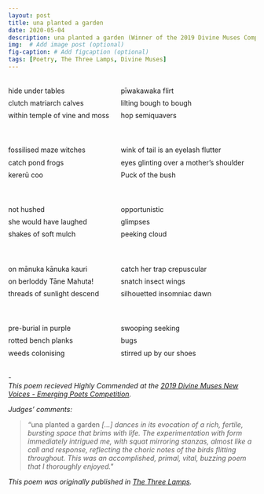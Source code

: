 ```yaml
---
layout: post
title: una planted a garden
date: 2020-05-04 
description: una planted a garden (Winner of the 2019 Divine Muses Competition)
img:  # Add image post (optional)
fig-caption: # Add figcaption (optional)
tags: [Poetry, The Three Lamps, Divine Muses]
---
```

<head>
<meta name="viewport" content="width=device-width, initial-scale=1">
<style>
.row {
  display: flex;
}

/* Create two equal columns that sits next to each other */
.column {
  flex: 50%;
  padding: 10px;
}
</style>
</head>

<div class="row">
  <div class="column">
    <p><p dir="ltr" style="line-height:1.7999999999999998;margin-top:0pt;margin-bottom:0pt;"><span style="background-color:transparent;font-weight:400;font-style:normal;font-variant:normal;text-decoration:none;vertical-align:baseline;white-space:pre;white-space:pre-wrap;">hide under tables</span></p>
<p dir="ltr" style="line-height:1.7999999999999998;margin-top:0pt;margin-bottom:0pt;"><span style="background-color:transparent;font-weight:400;font-style:normal;font-variant:normal;text-decoration:none;vertical-align:baseline;white-space:pre;white-space:pre-wrap;">clutch matriarch calves</span></p>
<p dir="ltr" style="line-height:1.7999999999999998;margin-top:0pt;margin-bottom:0pt;"><span style="background-color:transparent;font-weight:400;font-style:normal;font-variant:normal;text-decoration:none;vertical-align:baseline;white-space:pre;white-space:pre-wrap;">within temple of vine and moss</span></p>
<p><br></p>
<p dir="ltr" style="line-height:1.7999999999999998;margin-top:0pt;margin-bottom:0pt;"><span style="background-color:transparent;font-weight:400;font-style:normal;font-variant:normal;text-decoration:none;vertical-align:baseline;white-space:pre;white-space:pre-wrap;">fossilised maze witches</span></p>
<p dir="ltr" style="line-height:1.7999999999999998;margin-top:0pt;margin-bottom:0pt;"><span style="background-color:transparent;font-weight:400;font-style:normal;font-variant:normal;text-decoration:none;vertical-align:baseline;white-space:pre;white-space:pre-wrap;">catch pond frogs</span></p>
<p dir="ltr" style="line-height:1.7999999999999998;margin-top:0pt;margin-bottom:0pt;"><span style="background-color:transparent;font-weight:400;font-style:normal;font-variant:normal;text-decoration:none;vertical-align:baseline;white-space:pre;white-space:pre-wrap;">kererū coo</span></p>
<p><br></p>
<p dir="ltr" style="line-height:1.7999999999999998;margin-top:0pt;margin-bottom:0pt;"><span style="background-color:transparent;font-weight:400;font-style:normal;font-variant:normal;text-decoration:none;vertical-align:baseline;white-space:pre;white-space:pre-wrap;">not hushed</span></p>
<p dir="ltr" style="line-height:1.7999999999999998;margin-top:0pt;margin-bottom:0pt;"><span style="background-color:transparent;font-weight:400;font-style:normal;font-variant:normal;text-decoration:none;vertical-align:baseline;white-space:pre;white-space:pre-wrap;">she would have laughed</span></p>
<p dir="ltr" style="line-height:1.7999999999999998;margin-top:0pt;margin-bottom:0pt;"><span style="background-color:transparent;font-weight:400;font-style:normal;font-variant:normal;text-decoration:none;vertical-align:baseline;white-space:pre;white-space:pre-wrap;">shakes of soft mulch</span></p>
<p><br></p>
<p dir="ltr" style="line-height:1.7999999999999998;margin-top:0pt;margin-bottom:0pt;"><span style="background-color:transparent;font-weight:400;font-style:normal;font-variant:normal;text-decoration:none;vertical-align:baseline;white-space:pre;white-space:pre-wrap;">on mānuka kānuka kauri</span></p>
<p dir="ltr" style="line-height:1.7999999999999998;margin-top:0pt;margin-bottom:0pt;"><span style="background-color:transparent;font-weight:400;font-style:normal;font-variant:normal;text-decoration:none;vertical-align:baseline;white-space:pre;white-space:pre-wrap;">on berloddy Tāne Mahuta!</span></p>
<p dir="ltr" style="line-height:1.7999999999999998;margin-top:0pt;margin-bottom:0pt;"><span style="background-color:transparent;font-weight:400;font-style:normal;font-variant:normal;text-decoration:none;vertical-align:baseline;white-space:pre;white-space:pre-wrap;">threads of sunlight descend</span></p>
<p><br></p>
<p dir="ltr" style="line-height:1.7999999999999998;margin-top:0pt;margin-bottom:0pt;"><span style="background-color:transparent;font-weight:400;font-style:normal;font-variant:normal;text-decoration:none;vertical-align:baseline;white-space:pre;white-space:pre-wrap;">pre-burial in purple</span></p>
<p dir="ltr" style="line-height:1.7999999999999998;margin-top:0pt;margin-bottom:0pt;"><span style="background-color:transparent;font-weight:400;font-style:normal;font-variant:normal;text-decoration:none;vertical-align:baseline;white-space:pre;white-space:pre-wrap;">rotted bench planks</span></p>
<p dir="ltr" style="line-height:1.7999999999999998;margin-top:0pt;margin-bottom:0pt;"><span style="background-color:transparent;font-weight:400;font-style:normal;font-variant:normal;text-decoration:none;vertical-align:baseline;white-space:pre;white-space:pre-wrap;">weeds colonising</span></p>
</p>
  </div>
  <div class="column">
    <p><p dir="ltr" style="line-height:1.7999999999999998;margin-top:0pt;margin-bottom:0pt;"><span style="background-color:transparent;font-weight:400;font-style:normal;font-variant:normal;text-decoration:none;vertical-align:baseline;white-space:pre;white-space:pre-wrap;">pīwakawaka flirt</span></p>
<p dir="ltr" style="line-height:1.7999999999999998;margin-top:0pt;margin-bottom:0pt;"><span style="background-color:transparent;font-weight:400;font-style:normal;font-variant:normal;text-decoration:none;vertical-align:baseline;white-space:pre;white-space:pre-wrap;">lilting bough to bough</span></p>
<p dir="ltr" style="line-height:1.7999999999999998;margin-top:0pt;margin-bottom:0pt;"><span style="background-color:transparent;font-weight:400;font-style:normal;font-variant:normal;text-decoration:none;vertical-align:baseline;white-space:pre;white-space:pre-wrap;">hop semiquavers</span></p>
<p><br></p>
<p dir="ltr" style="line-height:1.7999999999999998;margin-top:0pt;margin-bottom:0pt;"><span style="background-color:transparent;font-weight:400;font-style:normal;font-variant:normal;text-decoration:none;vertical-align:baseline;white-space:pre;white-space:pre-wrap;">wink of tail is an eyelash flutter</span></p>
<p dir="ltr" style="line-height:1.7999999999999998;margin-top:0pt;margin-bottom:0pt;"><span style="background-color:transparent;font-weight:400;font-style:normal;font-variant:normal;text-decoration:none;vertical-align:baseline;white-space:pre;white-space:pre-wrap;">eyes glinting over a mother&rsquo;s shoulder</span></p>
<p dir="ltr" style="line-height:1.7999999999999998;margin-top:0pt;margin-bottom:0pt;"><span style="background-color:transparent;font-weight:400;font-style:normal;font-variant:normal;text-decoration:none;vertical-align:baseline;white-space:pre;white-space:pre-wrap;">Puck of the bush</span></p>
<p><br></p>
<p dir="ltr" style="line-height:1.7999999999999998;margin-top:0pt;margin-bottom:0pt;"><span style="background-color:transparent;font-weight:400;font-style:normal;font-variant:normal;text-decoration:none;vertical-align:baseline;white-space:pre;white-space:pre-wrap;">opportunistic</span></p>
<p dir="ltr" style="line-height:1.7999999999999998;margin-top:0pt;margin-bottom:0pt;"><span style="background-color:transparent;font-weight:400;font-style:normal;font-variant:normal;text-decoration:none;vertical-align:baseline;white-space:pre;white-space:pre-wrap;">glimpses</span></p>
<p dir="ltr" style="line-height:1.7999999999999998;margin-top:0pt;margin-bottom:0pt;"><span style="background-color:transparent;font-weight:400;font-style:normal;font-variant:normal;text-decoration:none;vertical-align:baseline;white-space:pre;white-space:pre-wrap;">peeking cloud</span></p>
<p><br></p>
<p dir="ltr" style="line-height:1.7999999999999998;margin-top:0pt;margin-bottom:0pt;"><span style="background-color:transparent;font-weight:400;font-style:normal;font-variant:normal;text-decoration:none;vertical-align:baseline;white-space:pre;white-space:pre-wrap;">catch her trap crepuscular</span></p>
<p dir="ltr" style="line-height:1.7999999999999998;margin-top:0pt;margin-bottom:0pt;"><span style="background-color:transparent;font-weight:400;font-style:normal;font-variant:normal;text-decoration:none;vertical-align:baseline;white-space:pre;white-space:pre-wrap;">snatch insect wings</span></p>
<p dir="ltr" style="line-height:1.7999999999999998;margin-top:0pt;margin-bottom:0pt;"><span style="background-color:transparent;font-weight:400;font-style:normal;font-variant:normal;text-decoration:none;vertical-align:baseline;white-space:pre;white-space:pre-wrap;">silhouetted insomniac dawn</span></p>
<p><br></p>
<p dir="ltr" style="line-height:1.7999999999999998;margin-top:0pt;margin-bottom:0pt;"><span style="background-color:transparent;font-weight:400;font-style:normal;font-variant:normal;text-decoration:none;vertical-align:baseline;white-space:pre;white-space:pre-wrap;">swooping seeking</span></p>
<p dir="ltr" style="line-height:1.7999999999999998;margin-top:0pt;margin-bottom:0pt;"><span style="background-color:transparent;font-weight:400;font-style:normal;font-variant:normal;text-decoration:none;vertical-align:baseline;white-space:pre;white-space:pre-wrap;">bugs</span></p>
<p dir="ltr" style="line-height:1.7999999999999998;margin-top:0pt;margin-bottom:0pt;"><span style="background-color:transparent;font-weight:400;font-style:normal;font-variant:normal;text-decoration:none;vertical-align:baseline;white-space:pre;white-space:pre-wrap;">stirred up by our shoes</span></p>
</p>
  </div>
</div>

-<br>
<em>This poem recieved Highly Commended at the <a href="http://artagent.co.nz/poetry/2019/poetry2019.htm/">2019 Divine Muses New Voices - Emerging Poets Competition</a>.</em><br>

<em>Judges’ comments: </em>
><em>&ldquo;</em>una planted a garden <em>[...] dances in its evocation of a rich, fertile, bursting space that brims with life. The experimentation with form immediately intrigued me, with squat mirroring stanzas, almost like a call and response, reflecting the choric notes of the birds flitting throughout. This was an accomplished, primal, vital, buzzing poem that I thoroughly enjoyed."</em>

<em>This poem was originally published in <a href="https://www.thethreelamps.com/article/lily-holloway?publication=spring-2019">The Three Lamps</a>.</em>

